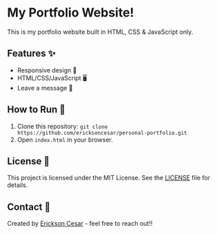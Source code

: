 # My Portfolio Website!

This is my portfolio website built in HTML, CSS & JavaScript only.

## Features ✨

- Responsive design 📱
- HTML/CSS/JavaScript 🖥️
- Leave a message 💬

## How to Run 🚀

1. Clone this repository: `git clone https://github.com/ericksoncesar/personal-portfolio.git`
2. Open `index.html` in your browser.

## License 📄

This project is licensed under the MIT License. See the [LICENSE](./LICENSE) file for details.

## Contact 📧

Created by [Erickson Cesar](https://ericksoncesar.netlify.app/) - feel free to reach out!!
